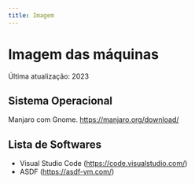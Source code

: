```yaml
---
title: Imagem
---
```

# Imagem das máquinas

Última atualização: 2023

## Sistema Operacional

Manjaro com Gnome. https://manjaro.org/download/

## Lista de Softwares

- Visual Studio Code (https://code.visualstudio.com/)
- ASDF (https://asdf-vm.com/)
